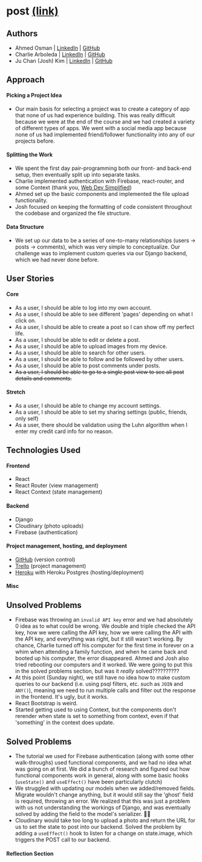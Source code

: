 # post [(link)](https://post-ga.herokuapp.com/)

## Authors
- Ahmed Osman | [LinkedIn](https://www.linkedin.com/in/aosman-/) | [GitHub](https://github.com/a-osm)
- Charlie Arboleda | [LinkedIn](https://www.linkedin.com/in/charliearboleda/) | [GitHub](https://github.com/Charliearboleda)
- Ju Chan (Josh) Kim | [LinkedIn](https://www.linkedin.com/in/jc-k91/) | [GitHub](https://github.com/jc-k91)


## Approach
#### Picking a Project Idea
- Our main basis for selecting a project was to create a category of app that none of us had experience building. This was really difficult because we were at the end of the course and we had created a variety of different types of apps. We went with a social media app because none of us had implemented friend/follower functionality into any of our projects before.

#### Splitting the Work
- We spent the first day pair-programming both our front- and back-end setup, then eventually split up into separate tasks.
- Charlie implemented authentication with Firebase, react-router, and some Context (thank you, [Web Dev Simplified](https://www.youtube.com/watch?v=PKwu15ldZ7k))
- Ahmed set up the basic components and implemented the file upload functionality.
- Josh focused on keeping the formatting of code consistent throughout the codebase and organized the file structure.

#### Data Structure
- We set up our data to be a series of one-to-many relationships (users -> posts -> comments), which was very simple to conceptualize. Our challenge was to implement custom queries via our Django backend, which we had never done before.

## User Stories
#### Core
- As a user, I should be able to log into my own account.
- As a user, I should be able to see different 'pages' depending on what I click on.
- As a user, I should be able to create a post so I can show off my perfect life.
- As a user, I should be able to edit or delete a post.
- As a user, I should be able to upload images from my device.
- As a user, I should be able to search for other users.
- As a user, I should be able to follow and be followed by other users.
- As a user, I should be able to post comments under posts.
- ~~As a user, I should be able to go to a single post view to see all post details and comments.~~

#### Stretch
- As a user, I should be able to change my account settings.
- As a user, I should be able to set my sharing settings (public, friends, only self)
- As a user, there should be validation using the Luhn algorithm when I enter my credit card info for no reason.

## Technologies Used
#### Frontend
- React
- React Router (view management)
- React Context (state management)

#### Backend
- Django
- Cloudinary (photo uploads)
- Firebase (authentication)

#### Project management, hosting, and deployment
- [GitHub](https://github.com) (version control)
- [Trello](https://trello.com) (project management)
- [Heroku](https://heroku.com) with Heroku Postgres (hosting/deployment)

#### Misc


## Unsolved Problems
- Firebase was throwing an `invalid API key` error and we had absolutely 0 idea as to what could be wrong. We double and triple checked the API key, how we were calling the API key, how we were calling the API with the API key, and everything was right, but it still wasn't working. By chance, Charlie turned off his computer for the first time in forever on a whim when attending a family function, and when he came back and booted up his computer, the error disappeared. Ahmed and Josh also tried rebooting our computers and it worked. We were going to put this in the solved problems section, but was it *really* solved??????????
- At this point (Sunday night), we still have no idea how to make custom queries to our backend (i.e. using psql filters, etc. such as `JOIN` and `ANY()`), meaning we need to run multiple calls and filter out the response in the frontend. It's ugly, but it works.
- React Bootstrap is weird.
- Started getting used to using Context, but the components don't rerender when state is set to something from context, even if that 'something' in the context does update.

## Solved Problems
- The tutorial we used for Firebase authentication (along with some other walk-throughs) used functional components, and we had no idea what was going on at first. We did a bunch of research and figured out how functional components work in general, along with some basic hooks (`useState()` and `useEffect()` have been particularly clutch)
- We struggled with updating our models when we added/removed fields. Migrate wouldn't change anything, but it would still say the 'ghost' field is required, throwing an error. We realized that this was just a problem with us not understanding the workings of Django, and was eventually solved by adding the field to the model's serializer. 🤦‍♂️
- Cloudinary would take too long to upload a photo and return the URL for us to set the state to post into our backend. Solved the problem by adding a `useEffect()` hook to listen for a change on state.image, which triggers the POST call to our backend.

#### Reflection Section
